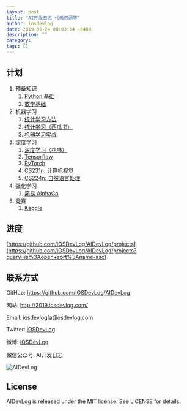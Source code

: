 ```yaml
---
layout: post
title: "AI开发日志 代码资源等"
author: iosdevlog
date: 2019-05-24 00:03:34 -0400
description: ""
category: 
tags: []
---
```


## 计划

1. 预备知识
    1. [Python 基础](https://github.com/iOSDevLog/AIDevLog/tree/master/Python%20基础/README.md)
    1. [数学基础](https://github.com/iOSDevLog/AIDevLog/tree/master/数学基础/README.md)
1. 机器学习
    1. [统计学习方法](https://github.com/iOSDevLog/AIDevLog/tree/master/统计学习方法/README.md)
    1. [统计学习（西瓜书）](https://github.com/iOSDevLog/AIDevLog/tree/master/西瓜书/README.md)
    1. [机器学习实战](https://github.com/iOSDevLog/AIDevLog/tree/master/机器学习实战/README.md)
1. 深度学习
    1. [深度学习（花书）](https://github.com/iOSDevLog/AIDevLog/tree/master/花书/README.md)
    1. [Tensorflow](https://github.com/iOSDevLog/AIDevLog/tree/master/Tensorflow/README.md)
    1. [PyTorch](https://github.com/iOSDevLog/AIDevLog/tree/master/PyTorch/README.md)
    1. [CS231n: 计算机视觉](https://github.com/iOSDevLog/AIDevLog/tree/master/计算机视觉/README.md)
    1. [CS224n: 自然语言处理](https://github.com/iOSDevLog/AIDevLog/tree/master/自然语言处理/README.md)
1. 强化学习
    1. [简易 AlphaGo](https://github.com/iOSDevLog/AIDevLog/tree/master/简易%20AlphaGo/README.md)
1. 竞赛
    1. [Kaggle](https://github.com/iOSDevLog/AIDevLog/tree/master/Kaggle/README.md)

<!--more-->

## 进度

[https://github.com/iOSDevLog/AIDevLog/projects](https://github.com/iOSDevLog/AIDevLog/projects?query=is%3Aopen+sort%3Aname-asc)

## 联系方式

GitHub: <https://github.com/iOSDevLog/AIDevLog>

网站: <http://2019.iosdevlog.com/>

Email:  iosdevlog[at]iosdevlog.com

Twitter: [iOSDevLog](https://twitter.com/iOSDevLog)

微博: [iOSDevLog](http://weibo.com/iOSDevLog)

微信公众号: AI开发日志

![AIDevLog](https://2019.iosdevlog.com/uploads/AIDevLog.jpg)

## License

AIDevLog is released under the MIT license. See LICENSE for details.
